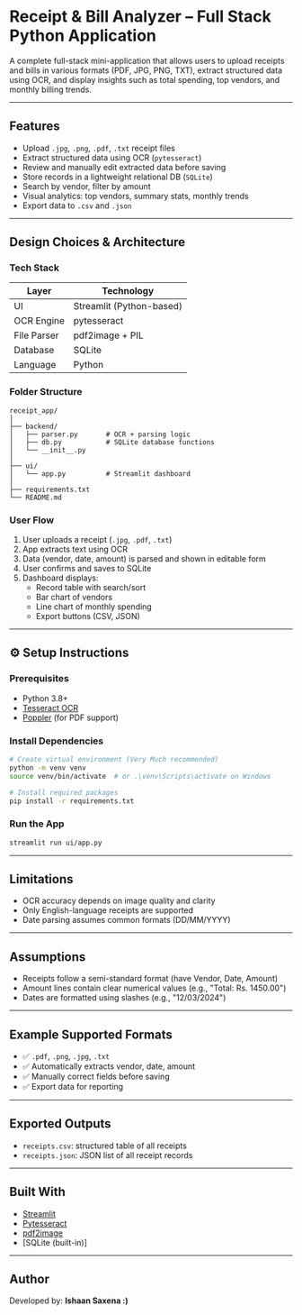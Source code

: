 #  Receipt & Bill Analyzer – Full Stack Python Application

A complete full-stack mini-application that allows users to upload receipts and bills in various formats (PDF, JPG, PNG, TXT), extract structured data using OCR, and display insights such as total spending, top vendors, and monthly billing trends.

---

##  Features

-  Upload `.jpg`, `.png`, `.pdf`, `.txt` receipt files
-  Extract structured data using OCR (`pytesseract`)
-  Review and manually edit extracted data before saving
-  Store records in a lightweight relational DB (`SQLite`)
-  Search by vendor, filter by amount
-  Visual analytics: top vendors, summary stats, monthly trends
-  Export data to `.csv` and `.json`

---

##  Design Choices & Architecture

###  Tech Stack
| Layer       | Technology              |
|-------------|--------------------------|
| UI          | Streamlit (Python-based) |
| OCR Engine  | pytesseract              |
| File Parser | pdf2image + PIL          |
| Database    | SQLite                   |
| Language    | Python                   |

###  Folder Structure
```
receipt_app/
│
├── backend/
│   ├── parser.py       # OCR + parsing logic
│   ├── db.py           # SQLite database functions
│   └── __init__.py
│
├── ui/
│   └── app.py          # Streamlit dashboard
│
├── requirements.txt
└── README.md
```

###  User Flow

1. User uploads a receipt (`.jpg`, `.pdf`, `.txt`)
2. App extracts text using OCR
3. Data (vendor, date, amount) is parsed and shown in editable form
4. User confirms and saves to SQLite
5. Dashboard displays:
   - Record table with search/sort
   - Bar chart of vendors
   - Line chart of monthly spending
   - Export buttons (CSV, JSON)

---

## ⚙️ Setup Instructions

###  Prerequisites
- Python 3.8+
- [Tesseract OCR](https://github.com/tesseract-ocr/tesseract)
- [Poppler](https://github.com/oschwartz10612/poppler-windows) (for PDF support)

###  Install Dependencies

```bash
# Create virtual environment (Very Much recommended)
python -m venv venv
source venv/bin/activate  # or .\venv\Scripts\activate on Windows

# Install required packages
pip install -r requirements.txt
```

###  Run the App

```bash
streamlit run ui/app.py
```

---

##  Limitations

- OCR accuracy depends on image quality and clarity
- Only English-language receipts are supported
- Date parsing assumes common formats (DD/MM/YYYY)

---

##  Assumptions

- Receipts follow a semi-standard format (have Vendor, Date, Amount)
- Amount lines contain clear numerical values (e.g., "Total: Rs. 1450.00")
- Dates are formatted using slashes (e.g., "12/03/2024")

---

##  Example Supported Formats

- ✅ `.pdf`, `.png`, `.jpg`, `.txt`
- ✅ Automatically extracts vendor, date, amount
- ✅ Manually correct fields before saving
- ✅ Export data for reporting

---

##  Exported Outputs

- `receipts.csv`: structured table of all receipts
- `receipts.json`: JSON list of all receipt records

---

##  Built With

- [Streamlit](https://streamlit.io/)
- [Pytesseract](https://pypi.org/project/pytesseract/)
- [pdf2image](https://pypi.org/project/pdf2image/)
- [SQLite (built-in)]

---

##  Author

Developed by: **Ishaan Saxena :)** 

